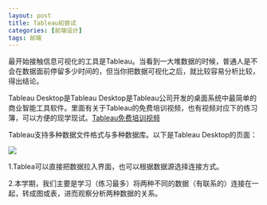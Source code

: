 ```yaml
---
layout: post
title: Tableau初尝试
categories: [前端设计]
tags: 前端
---
```


最开始接触信息可视化的工具是Tableau。当看到一大堆数据的时候，普通人是不会在数据面前停留多少时间的，但当你把数据可视化之后，就比较容易分析比较，得出结论。

Tableau Desktop是Tableau Desktop是Tableau公司开发的桌面系统中最简单的商业智能工具软件。里面有关于Tableau的免费培训视频，也有视频对应下的练习簿，可以方便的现学现试。[Tableau免费培训视频](https://www.tableau.com/zh-cn/learn/training?build=10300.17.0728.2252&edition=pro&lang=zh-cn&platform=windows&version=10.3)

Tableau支持多种数据文件格式与多种数据库。以下是Tableau Desktop的页面：

![](http://img.blog.csdn.net/20160324153436306?watermark/2/text/aHR0cDovL2Jsb2cuY3Nkbi5uZXQv/font/5a6L5L2T/fontsize/400/fill/I0JBQkFCMA==/dissolve/70/gravity/Center) 

1.Tablea可以直接把数据拉入界面，也可以根据数据源选择连接方式。

2.本学期，我们主要是学习（练习最多）将两种不同的数据（有联系的）连接在一起，转成图或表，进而观察分析两种数据的关系。




